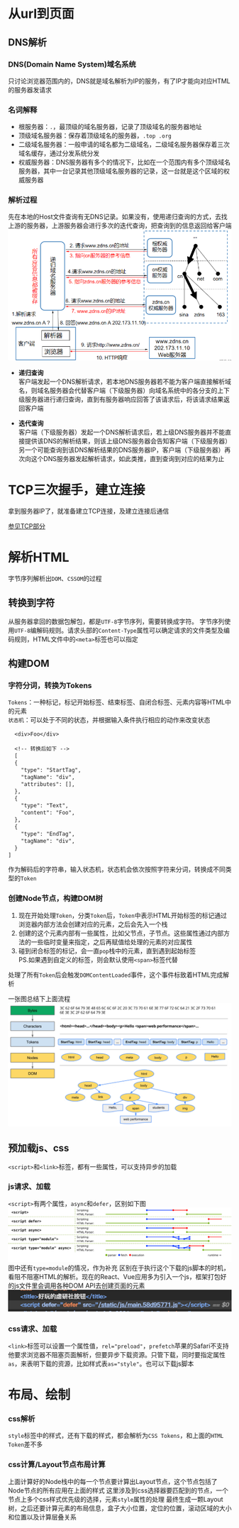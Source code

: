 # 从url到页面

## DNS解析

### DNS(Domain Name System)域名系统
只讨论浏览器范围内的，DNS就是域名解析为IP的服务，有了IP才能向对应HTML的服务器发请求  

### 名词解释
* 根服务器：`.`，最顶级的域名服务器，记录了顶级域名的服务器地址
* 顶级域名服务器：保存着顶级域名的服务器，`.top .org`
* 二级域名服务器：一般申请的域名都为二级域名，二级域名服务器保存着三次域名缓存，通过分发系统分发
* 权威服务器：DNS服务器有多个的情况下，比如在一个范围内有多个顶级域名服务器，其中一台记录其他顶级域名服务器的记录，这一台就是这个区域的权威服务器
  

### 解析过程
先在本地的Host文件查询有无DNS记录。如果没有，使用递归查询的方式，去找上游的服务器，上游服务器会进行多次的迭代查询，把查询到的信息返回给客户端
![](./web/1675945-20231231140348862-1447284226.png)

* **递归查询**  
  客户端发起一个DNS解析请求，若本地DNS服务器若不能为客户端直接解析域名，则域名服务器会代替客户端（下级服务器）向域名系统中的各分支的上下级服务器进行递归查询，直到有服务器响应回答了该请求后，将该请求结果返回客户端

* **迭代查询**   
  客户端（下级服务器）发起一个DNS解析请求后，若上级DNS服务器并不能直接提供该DNS的解析结果，则该上级DNS服务器会告知客户端（下级服务器）另一个可能查询到该DNS解析结果的DNS服务器IP，客户端（下级服务器）再次向这个DNS服务器发起解析请求，如此类推，直到查询到对应的结果为止

# TCP三次握手，建立连接

拿到服务器IP了，就准备建立TCP连接，及建立连接后通信

[参见TCP部分](./TCP.md#三次握手)

# 解析HTML

字节序列解析出`DOM`、`CSSOM`的过程

## 转换到字符

从服务器拿回的数据包解包，都是`UTF-8`字节序列，需要转换成字符。
字节序列使用`UTF-8`编解码规则。请求头部的`Content-Type`属性可以确定请求的文件类型及编码规则，HTML文件中的`<meta>`标签也可以指定

## 构建DOM

### 字符分词，转换为Tokens
`Tokens`：一种标记，标记开始标签、结束标签、自闭合标签、元素内容等HTML中的元素  
`状态机`：可以处于不同的状态，并根据输入条件执行相应的动作来改变状态  
```
  <div>Foo</div>

  <!-- 转换后如下 -->
  [
  {
    "type": "StartTag",
    "tagName": "div",
    "attributes": [],
  },
  {
    "type": "Text",
    "content": "Foo",
  },
  {
    "type": "EndTag",
    "tagName": "div",
  }
]
```


作为解码后的字符串，输入状态机，状态机会依次按照字符来分词，转换成不同类型的`Token`

### 创建Node节点，构建DOM树
1. 现在开始处理`Token`，分类`Token`后，`Token`中表示HTML开始标签的标记通过浏览器内部方法会创建对应的元素，之后会先入一个栈  
2. 创建的这个元素内部有一些属性，比如父节点，子节点。这些属性通过内部方法的一些临时变量来指定，之后再赋值给处理的元素的对应属性  
3. 碰到闭合标签的标记，会一直`pop`栈中的元素，直到遇到起始标签  
PS.如果遇到自定义的标签，则会默认使用`<span>`标签代替

处理了所有`Token`后会触发`DOMContentLoaded`事件，这个事件标致着HTML完成解析

一张图总结下上面流程
![](./web/contstructingtheobjectmodel.png)

## 预加载js、css
`<script>`和`<link>`标签，都有一些属性，可以支持异步的加载

### js请求、加载
`<script>`有两个属性，`async`和`defer`，区别如下图
![](./web/asyncdefer.svg)
图中还有`type=module`的情况，作为补充
区别在于执行这个下载的js脚本的时机，看阻不阻塞HTML的解析。现在的React、Vue应用多为引入一个js，框架打包好的js文件里会调用各种DOM API去创建页面的元素
![](./web/xysbtn-script-defer.png)

### css请求、加载
`<link>`标签可以设置一个属性值，`rel="preload"`，`prefetch`苹果的Safari不支持
他要求浏览器不阻塞页面解析，但要异步下载资源。只管下载，同时要指定属性`as`，来表明下载的资源，比如样式表`as="style"`。也可以下载js脚本

# 布局、绘制
### css解析
`style`标签中的样式，还有下载的样式，都会解析为`CSS Tokens`，和上面的`HTML Token`差不多

### css计算/Layout节点布局计算
上面计算好的Node栈中的每一个节点要计算出Layout节点，这个节点包括了Node节点的所有应用在上面的样式
这里涉及到css选择器要匹配到的节点，一个节点上多个css样式优先级的选择，元素`style`属性的处理
最终生成一颗Layout树，之后还要计算元素的布局信息，盒子大小位置，定位的位置，滚动区域的大小和位置以及计算层叠关系


